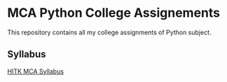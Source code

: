 # MCA Python College Assignements

This repository contains all my college assignments of Python subject.

## Syllabus

[HITK MCA Syllabus](https://www.heritageit.edu/PDF/MCA_(2Years)_Jun-2021.pdf)